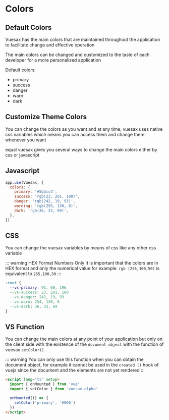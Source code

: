 # Colors

<card>

## Default Colors

Vuesax has the main colors that are maintained throughout the application to facilitate change and effective operation

The main colors can be changed and customized to the taste of each developer for a more personalized application

Default colors:

- primary
- success
- danger
- warn
- dark

<colors-default />

</card>

<card>

## Customize Theme Colors

You can change the colors as you want and at any time, vuesax uses native css variables which means you can access them and change them whenever you want

equal vuesax gives you several ways to change the main colors either by css or javascript

</card>

<card>

## Javascript

<command>

```js
app.use(Vuesax, {
  colors: {
    primary: '#5b3cc4',
    success: 'rgb(23, 201, 100)',
    danger: 'rgb(242, 19, 93)',
    warning: 'rgb(255, 130, 0)',
    dark: 'rgb(36, 33, 69)',
  },
})
```

</command>

</card>

<card>

## CSS

You can change the vuesax variables by means of css like any other css variable

::: warning HEX Format Numbers Only
It is important that the colors are in HEX format and only the numerical value for example: `rgb (255,100,50)` is equivalent to `255,100,50`
:::

<command>

```css
:root {
  --vs-primary: 91, 60, 196
  --vs-success: 23, 201, 100
  --vs-danger: 242, 19, 93
  --vs-warn: 254, 130, 0
  --vs-dark: 36, 33, 69
}
```

</command>

</card>

<card>

## VS Function

You can change the main colors at any point of your application but only on the client side with the existence of the `document object` with the function of vuesax `setColor()`

::: warning
You can only use this function when you can obtain the document object, for example it cannot be used in the `created ()` hook of vuejs since the document and the elements are not yet rendered
:::

<command>

```html
<script lang="ts" setup>
  import { onMounted } from 'vue'
  import { setColor } from 'vuesax-alpha'

  onMounted(() => {
    setColor('primary', '#000')
  })
</script>
```

</command>

</card>
